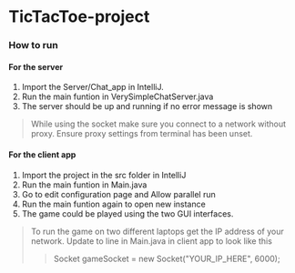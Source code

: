 # TicTacToe-project

### How to run

#### For the server
1. Import the Server/Chat_app in IntelliJ.
2. Run the main funtion in VerySimpleChatServer.java
3. The server should be up and running if no error message is shown
> While using the socket make sure you connect to a network without proxy. Ensure proxy settings from terminal has been unset.

#### For the client app
1. Import the project in the src folder in IntelliJ
2. Run the main funtion in Main.java
3. Go to edit configuration page and Allow parallel run
4. Run the main funtion again to open new instance
5. The game could be played using the two GUI interfaces.

> To run the game on two different laptops get the IP address of your network. Update to line in Main.java in client app to look like this
>> Socket gameSocket = new Socket("YOUR_IP_HERE", 6000);



